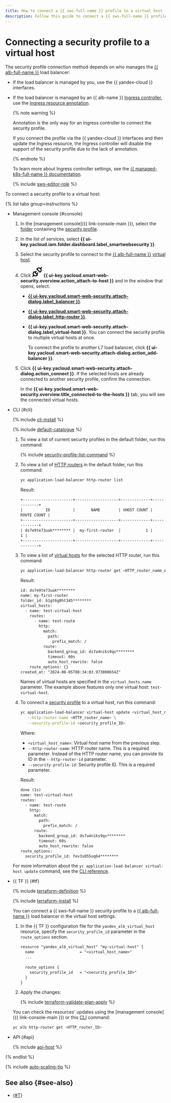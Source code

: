 ```yaml
---
title: How to connect a {{ sws-full-name }} profile to a virtual host
description: Follow this guide to connect a {{ sws-full-name }} profile to a virtual host.
---
```


# Connecting a security profile to a virtual host

The security profile connection method depends on who manages the [{{ alb-full-name }}](../../application-load-balancer/concepts/index.md) load balancer:

* If the load balancer is managed by you, use the {{ yandex-cloud }} interfaces.

* If the load balancer is managed by an {{ alb-name }} [Ingress controller](../../application-load-balancer/tools/k8s-ingress-controller/index.md), use the [Ingress resource annotation](../../application-load-balancer/k8s-ref/ingress.md#annot-security-profile-id).

    {% note warning %}

    Annotation is the only way for an Ingress controller to connect the security profile.

    If you connect the profile via the {{ yandex-cloud }} interfaces and then update the Ingress resource, the Ingress controller will disable the support of the security profile due to the lack of annotation.

    {% endnote %}

    To learn more about Ingress controller settings, see the [{{ managed-k8s-full-name }} documentation](../../managed-kubernetes/tutorials/alb-ingress-controller.md).

    {% include [sws-editor-role](../../_includes/managed-kubernetes/alb-ref/sws-editor-role.md) %}

To connect a security profile to a virtual host:

{% list tabs group=instructions %}

- Management console {#console}

  1. In the [management console]({{ link-console-main }}), select the [folder](../../resource-manager/concepts/resources-hierarchy.md#folder) containing the [security profile](../concepts/profiles.md).
  1. In the list of services, select **{{ ui-key.yacloud.iam.folder.dashboard.label_smartwebsecurity }}**.
  1. Select the security profile to connect to the [{{ alb-full-name }}](../../application-load-balancer/) [virtual host](../../application-load-balancer/concepts/http-router.md#virtual-host).
  1. Click ![plug](../../_assets/console-icons/plug-connection.svg) **{{ ui-key.yacloud.smart-web-security.overview.action_attach-to-host }}** and in the window that opens, select:
      * [**{{ ui-key.yacloud.smart-web-security.attach-dialog.label_balancer }}**](../../application-load-balancer/concepts/application-load-balancer.md).
      * [**{{ ui-key.yacloud.smart-web-security.attach-dialog.label_http-router }}**](../../application-load-balancer/concepts/http-router.md).

      * **{{ ui-key.yacloud.smart-web-security.attach-dialog.label_virtual-host }}**. You can connect the security profile to multiple virtual hosts at once.

        To connect the profile to another L7 load balancer, click **{{ ui-key.yacloud.smart-web-security.attach-dialog.action_add-balancer }}**.
  1. Click **{{ ui-key.yacloud.smart-web-security.attach-dialog.action_connect }}**. If the selected hosts are already connected to another security profile, confirm the connection.

      In the **{{ ui-key.yacloud.smart-web-security.overview.title_connected-to-the-hosts }}** tab, you will see the connected virtual hosts.

- CLI {#cli}

  {% include [cli-install](../../_includes/cli-install.md) %}

  {% include [default-catalogue](../../_includes/default-catalogue.md) %}

  1. To view a list of current security profiles in the default folder, run this command:

     {% include [security-profile-list-command](../../_includes/smartwebsecurity/security-profile-list-command.md) %}

  1. To view a list of [HTTP routers](../../application-load-balancer/concepts/http-router.md) in the default folder, run this command:

     ```bash
     yc application-load-balancer http-router list
     ```

     Result:

     ```text
     +----------------------+-------------------+-------------+-------------+
     |          ID          |       NAME        | VHOST COUNT | ROUTE COUNT |
     +----------------------+-------------------+-------------+-------------+
     | ds7e9te73uak******** |  my-first-router  |           1 |           1 |
     +----------------------+-------------------+-------------+-------------+
     ```

  1. To view a list of [virtual hosts](../../application-load-balancer/concepts/http-router.md#virtual-host) for the selected HTTP router, run this command:

     ```bash
     yc application-load-balancer http-router get <HTTP_router_name_or_ID>
     ```

     Result:

     ```text
     id: ds7e9te73uak********
     name: my-first-router
     folder_id: b1gt6g8ht345********
     virtual_hosts:
       - name: test-virtual-host
         routes:
           - name: test-route
             http:
               match:
                 path:
                   prefix_match: /
               route:
                 backend_group_id: ds7a4niks9qv********
                 timeout: 60s
                 auto_host_rewrite: false
         route_options: {}
     created_at: "2024-08-05T08:34:03.973000654Z"
     ```

     Names of virtual hosts are specified in the `virtual_hosts.name` parameter. The example above features only one virtual host: `test-virtual-host`.

  1. To connect a [security profile](../concepts/profiles.md) to a virtual host, run this command:

     ```bash
     yc application-load-balancer virtual-host update <virtual_host_name> \
        --http-router-name <HTTP_router_name> \
        --security-profile-id <security_profile_ID>
     ```

     Where:

     * `<virtual_host_name>`: Virtual host name from the previous step.
     * `--http-router-name`: HTTP router name. This is a required parameter. Instead of the HTTP router name, you can provide its ID in the `--http-router-id` parameter.
     * `--security-profile-id`: Security profile ID. This is a required parameter.

     Result:

     ```text
     done (1s)
     name: test-virtual-host
     routes:
       - name: test-route
         http:
           match:
             path:
               prefix_match: /
           route:
             backend_group_id: ds7a4niks9qv********
             timeout: 60s
             auto_host_rewrite: false
     route_options:
       security_profile_id: fev3s055oq64********
      ```

  For more information about the `yc application-load-balancer virtual-host update` command, see the [CLI reference](../../cli/cli-ref/application-load-balancer/cli-ref/virtual-host/update.md).


- {{ TF }} {#tf}

  {% include [terraform-definition](../../_tutorials/_tutorials_includes/terraform-definition.md) %}

  {% include [terraform-install](../../_includes/terraform-install.md) %}

  You can connect a {{ sws-full-name }} security profile to a [{{ alb-full-name }}](../../application-load-balancer/concepts/index.md) load balancer in the virtual host settings.

  1. In the {{ TF }} configuration file for the `yandex_alb_virtual_host` resource, specify the `security_profile_id` parameter in the `route_options` section.

      ```hcl
      resource "yandex_alb_virtual_host" "my-virtual-host" {
        name                    = "<virtual_host_name>"
        ...

        route_options {
          security_profile_id   = "<security_profile_ID>"
        }
      }
      ```

  1. Apply the changes:

       {% include [terraform-validate-plan-apply](../../_tutorials/_tutorials_includes/terraform-validate-plan-apply.md) %}

  You can check the resources' updates using the [management console]({{ link-console-main }}) or this [CLI](../../cli/) command:

  ```bash
  yc alb http-router get <HTTP_router_ID>
  ```

- API {#api}

  {% include [api-host](../../_includes/smartwebsecurity/api-host.md) %}

{% endlist %}

{% include [auto-scaling-tip](../../_includes/smartwebsecurity/auto-scaling-tip.md) %}

## See also {#see-also}

* [{#T}](host-delete.md)
